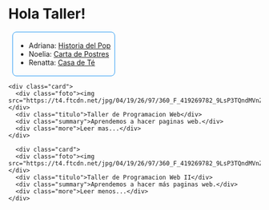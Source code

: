 <html>
  <head>
    <title>Taller IRT</title>
    <style>
      .list {
        width: max-content;
        margin: 8px;
        padding: 4px 8px;
        border: 1px solid #2196F3;
        border-radius: 8px;
      }
      .card {
        margin: 8px;
        padding-bottom: 8px; 
        width: 300px;
        border-radius: 8px;
        box-shadow: 0px 0px 4px 2px #0003;
        overflow: hidden;
      }
      .foto {https://www.google.com/url?sa=i&url=https%3A%2F%2Fmx.pinterest.com%2Fchrisaburto%2Freposteria-francesa%2F&psig=AOvVaw2Wbp1wDIZ8BmPpYpL7BNiW&ust=1738967629610000&source=images&cd=vfe&opi=89978449&ved=0CBQQjRxqFwoTCKDRxLqNsIsDFQAAAAAdAAAAABAR
        height: 125px;
        width: 300px;
        background: rebeccapurple;
      }
      .foto > img {https://cdn0.matrimonios.cl/vendor/0084/3_2/960/jpg/pasteleria-francesa_8_120084.jpeg
        width: 300px;
      }
      .titulo {
          font-weight: bold;
          margin: 12px 16px;
      }
      .summary {
          font-weight: 100;
          margin: 12px 16px;
      }
      .more {
        cursor: pointer;
        margin: 12px 16px;
      }
    </style>
  </head>
  <body>
    <h1>Hola Taller!</h1>
      <div class="list">
        <ul>
          <li>Adriana: <a href="https://adrianaffch.github.io/Portfolio/">Historia del Pop</a></li>
          <li>Noelia: <a href="https://noeliazanga.github.io/Carta-de-Postres-/">Carta de Postres</a></li>
          <li>Renatta: <a href="https://renatta41.github.io/CASA-DE-TE/">Casa de Té</a></li>
        </ul>
    </div>
    
    <div class="card">
      <div class="foto"><img src="https://t4.ftcdn.net/jpg/04/19/26/97/360_F_419269782_9LsP3TQndMVnZ2j3ZhTPhMjaqQpFAth9.jpg"></div>
      <div class="titulo">Taller de Programacion Web</div>
      <div class="summary">Aprendemos a hacer paginas web.</div>
      <div class="more">Leer mas...</div>
    </div>

      <div class="card">
      <div class="foto"><img src="https://t4.ftcdn.net/jpg/04/19/26/97/360_F_419269782_9LsP3TQndMVnZ2j3ZhTPhMjaqQpFAth9.jpg"></div>
      <div class="titulo">Taller de Programacion Web II</div>
      <div class="summary">Aprendemos a hacer más paginas web.</div>
      <div class="more">Leer menos...</div>
    </div>
    
  </body>
</html>
